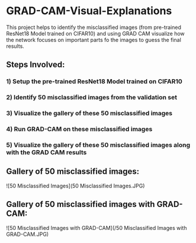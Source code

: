 # GRAD-CAM-Visual-Explanations

This project helps to identify the misclassified images (from pre-trained ResNet18 Model trained on CIFAR10) and using GRAD CAM visualize how the network focuses on important parts fo the images to guess the final results. 

## Steps Involved:

### 1) Setup the pre-trained ResNet18 Model trained on CIFAR10
### 2) Identify 50 misclassified images from the validation set
### 3) Visualize the gallery of these 50 misclassified images
### 4) Run GRAD-CAM on these misclassified images
### 5) Visualize the gallery of these 50 misclassified images along with the GRAD CAM results

## Gallery of 50 misclassified images:
![50 Misclassified Images](50 Misclassified Images.JPG)

## Gallery of 50 misclassified images with GRAD-CAM:
![50 Misclassified Images with GRAD-CAM](/50 Misclassified Images with GRAD-CAM.JPG)
